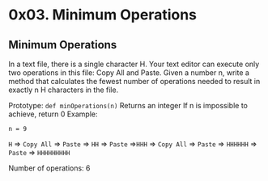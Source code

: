 # 0x03. Minimum Operations

## Minimum Operations 
In a text file, there is a single character H. Your text editor can execute only two operations in this file: Copy All and Paste. Given a number n, write a method that calculates the fewest number of operations needed to result in exactly n H characters in the file.

Prototype: ``def minOperations(n)``
Returns an integer
If n is impossible to achieve, return 0
Example:

``n = 9``

``H`` => ``Copy All`` => ``Paste`` => ``HH`` => ``Paste`` =>``HHH`` => ``Copy All`` => ``Paste`` => ``HHHHHH`` => ``Paste`` => ``HHHHHHHHH``

Number of operations: 6
